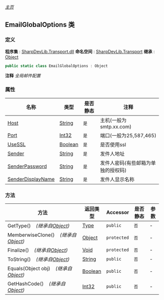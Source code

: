 ###### [主页](./Index.md "主页")
## EmailGlobalOptions 类
### 定义
**程序集** : [SharpDevLib.Transport.dll](./SharpDevLib.Transport.assembly.md "SharpDevLib.Transport.dll")
**命名空间** : [SharpDevLib.Transport](./SharpDevLib.Transport.namespace.md "SharpDevLib.Transport")
**继承** : [Object](https://learn.microsoft.com/en-us/dotnet/api/system.object "Object")
``` csharp
public static class EmailGlobalOptions : Object
```
**注释**
*全局邮件配置*

### 属性
|名称|类型|是否静态|注释|
|---|---|---|---|
|[Host](./SharpDevLib.Transport.EmailGlobalOptions.Host.md "Host")|[String](https://learn.microsoft.com/en-us/dotnet/api/system.string "String")|`是`|主机(一般为smtp.xx.com)|
|[Port](./SharpDevLib.Transport.EmailGlobalOptions.Port.md "Port")|[Int32](https://learn.microsoft.com/en-us/dotnet/api/system.int32 "Int32")|`是`|端口(一般为25,587,465)|
|[UseSSL](./SharpDevLib.Transport.EmailGlobalOptions.UseSSL.md "UseSSL")|[Boolean](https://learn.microsoft.com/en-us/dotnet/api/system.boolean "Boolean")|`是`|是否使用ssl|
|[Sender](./SharpDevLib.Transport.EmailGlobalOptions.Sender.md "Sender")|[String](https://learn.microsoft.com/en-us/dotnet/api/system.string "String")|`是`|发件人地址|
|[SenderPassword](./SharpDevLib.Transport.EmailGlobalOptions.SenderPassword.md "SenderPassword")|[String](https://learn.microsoft.com/en-us/dotnet/api/system.string "String")|`是`|发件人密码(有些邮箱为单独的授权码)|
|[SenderDisplayName](./SharpDevLib.Transport.EmailGlobalOptions.SenderDisplayName.md "SenderDisplayName")|[String](https://learn.microsoft.com/en-us/dotnet/api/system.string "String")|`是`|发件人显示名称|

### 方法
|方法|返回类型|Accessor|是否静态|参数|
|---|---|---|---|---|
|GetType()&nbsp;&nbsp;&nbsp;&nbsp;*(继承自[Object](https://learn.microsoft.com/en-us/dotnet/api/system.object "Object"))*|[Type](https://learn.microsoft.com/en-us/dotnet/api/system.type "Type")|`public`|`否`|-|
|MemberwiseClone()&nbsp;&nbsp;&nbsp;&nbsp;*(继承自[Object](https://learn.microsoft.com/en-us/dotnet/api/system.object "Object"))*|[Object](https://learn.microsoft.com/en-us/dotnet/api/system.object "Object")|`protected`|`否`|-|
|Finalize()&nbsp;&nbsp;&nbsp;&nbsp;*(继承自[Object](https://learn.microsoft.com/en-us/dotnet/api/system.object "Object"))*|[Void](https://learn.microsoft.com/en-us/dotnet/api/system.void "Void")|`protected`|`否`|-|
|ToString()&nbsp;&nbsp;&nbsp;&nbsp;*(继承自[Object](https://learn.microsoft.com/en-us/dotnet/api/system.object "Object"))*|[String](https://learn.microsoft.com/en-us/dotnet/api/system.string "String")|`public`|`否`|-|
|Equals(Object obj)&nbsp;&nbsp;&nbsp;&nbsp;*(继承自[Object](https://learn.microsoft.com/en-us/dotnet/api/system.object "Object"))*|[Boolean](https://learn.microsoft.com/en-us/dotnet/api/system.boolean "Boolean")|`public`|`否`|-|
|GetHashCode()&nbsp;&nbsp;&nbsp;&nbsp;*(继承自[Object](https://learn.microsoft.com/en-us/dotnet/api/system.object "Object"))*|[Int32](https://learn.microsoft.com/en-us/dotnet/api/system.int32 "Int32")|`public`|`否`|-|

